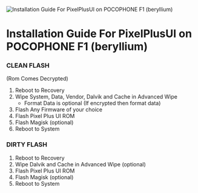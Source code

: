 ![Installation Guide For PixelPlusUI on POCOPHONE F1 (beryllium)](https://i.imgur.com/pmZkslu.png "Installation")

# Installation Guide For PixelPlusUI on POCOPHONE F1 (beryllium)

### CLEAN FLASH
(Rom Comes Decrypted)
1. Reboot to Recovery
2. Wipe System, Data, Vendor, Dalvik and Cache in Advanced Wipe
    - Format Data is optional (If encrypted then format data)
3. Flash Any Firmware of your choice
4. Flash Pixel Plus UI ROM
5. Flash Magisk (optional)
6. Reboot to System

### DIRTY FLASH
1. Reboot to Recovery
2. Wipe Dalvik and Cache in Advanced Wipe (optional)
3. Flash Pixel Plus UI ROM
4. Flash Magisk (optional)
5. Reboot to System

